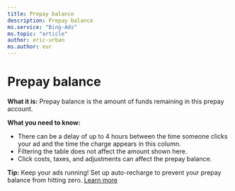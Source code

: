 ```yaml
---
title: Prepay balance
description: Prepay balance
ms.service: "Bing-Ads"
ms.topic: "article"
author: eric-urban
ms.author: eur
---
```


# Prepay balance

**What it is:**     Prepay balance is the amount of funds remaining in this prepay account.

**What you need to know:**
- There can be a delay of up to 4 hours between the time someone clicks your ad and the time the charge appears in this column.
- Filtering the table does not affect the amount shown here.
- Click costs, taxes, and adjustments can affect the prepay balance.

**Tip:** Keep your ads running! Set up auto-recharge to prevent your prepay balance from hitting zero. [Learn more](../hlp_BA_PROC_AddFunds.md)


